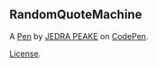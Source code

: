 RandomQuoteMachine
------------------


A [Pen](https://codepen.io/JedraPeake/pen/OWeLqX) by [JEDRA PEAKE](http://codepen.io/JedraPeake) on [CodePen](http://codepen.io/).

[License](https://codepen.io/JedraPeake/pen/OWeLqX/license).